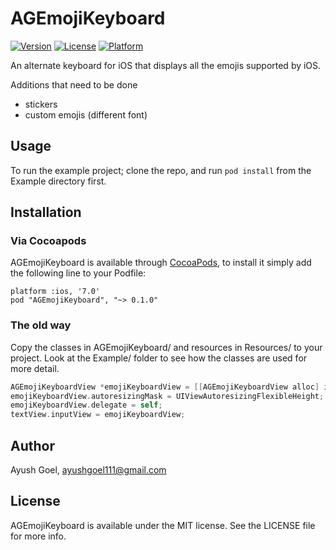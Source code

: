 AGEmojiKeyboard
==================

[![Version](https://img.shields.io/cocoapods/v/AGEmojiKeyboard.svg)](http://cocoapods.org/pods/AGEmojiKeyboard)
[![License](https://img.shields.io/cocoapods/l/AGEmojiKeyboard.svg)](http://cocoadocs.org/docsets/AGEmojiKeyboard/0.1.0/)
[![Platform](https://img.shields.io/cocoapods/p/AGEmojiKeyboard.svg)](http://cocoadocs.org/docsets/AGEmojiKeyboard/0.1.0/)

An alternate keyboard for iOS that displays all the emojis supported by iOS.

Additions that need to be done
  * stickers
  * custom emojis (different font)

## Usage

To run the example project; clone the repo, and run `pod install` from the Example directory first.

## Installation

### Via Cocoapods

AGEmojiKeyboard is available through [CocoaPods](http://cocoapods.org), to install
it simply add the following line to your Podfile:

    platform :ios, '7.0'
    pod "AGEmojiKeyboard", "~> 0.1.0"

### The old way

Copy the classes in AGEmojiKeyboard/ and resources in Resources/ to your project. Look at the Example/ folder to see how the classes are used for more detail.
```objective-c
AGEmojiKeyboardView *emojiKeyboardView = [[AGEmojiKeyboardView alloc] initWithFrame:CGRectMake(0, 0, self.view.frame.size.width, 216) dataSource:self];
emojiKeyboardView.autoresizingMask = UIViewAutoresizingFlexibleHeight;
emojiKeyboardView.delegate = self;
textView.inputView = emojiKeyboardView;
```

## Author

Ayush Goel, ayushgoel111@gmail.com

## License

AGEmojiKeyboard is available under the MIT license. See the LICENSE file for more info.

